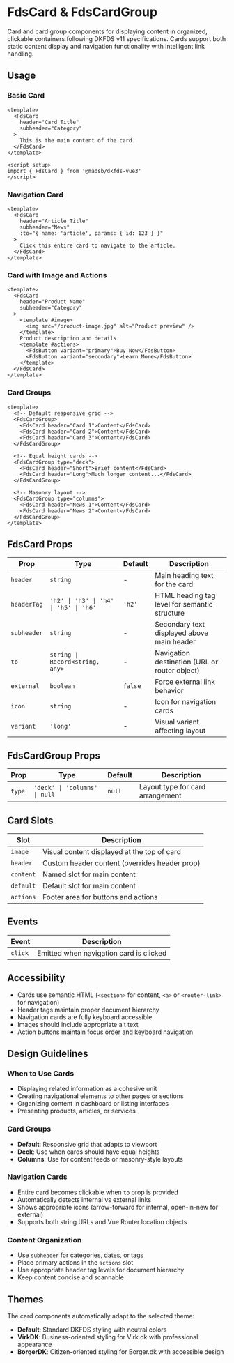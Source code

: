 # FdsCard & FdsCardGroup

Card and card group components for displaying content in organized, clickable containers following DKFDS v11 specifications. Cards support both static content display and navigation functionality with intelligent link handling.

## Usage

### Basic Card
```vue
<template>
  <FdsCard
    header="Card Title"
    subheader="Category"
  >
    This is the main content of the card.
  </FdsCard>
</template>

<script setup>
import { FdsCard } from '@madsb/dkfds-vue3'
</script>
```

### Navigation Card
```vue
<template>
  <FdsCard
    header="Article Title"
    subheader="News"
    :to="{ name: 'article', params: { id: 123 } }"
  >
    Click this entire card to navigate to the article.
  </FdsCard>
</template>
```

### Card with Image and Actions
```vue
<template>
  <FdsCard
    header="Product Name"
    subheader="Category"
  >
    <template #image>
      <img src="/product-image.jpg" alt="Product preview" />
    </template>
    Product description and details.
    <template #actions>
      <FdsButton variant="primary">Buy Now</FdsButton>
      <FdsButton variant="secondary">Learn More</FdsButton>
    </template>
  </FdsCard>
</template>
```

### Card Groups
```vue
<template>
  <!-- Default responsive grid -->
  <FdsCardGroup>
    <FdsCard header="Card 1">Content</FdsCard>
    <FdsCard header="Card 2">Content</FdsCard>
    <FdsCard header="Card 3">Content</FdsCard>
  </FdsCardGroup>

  <!-- Equal height cards -->
  <FdsCardGroup type="deck">
    <FdsCard header="Short">Brief content</FdsCard>
    <FdsCard header="Long">Much longer content...</FdsCard>
  </FdsCardGroup>

  <!-- Masonry layout -->
  <FdsCardGroup type="columns">
    <FdsCard header="News 1">Content</FdsCard>
    <FdsCard header="News 2">Content</FdsCard>
  </FdsCardGroup>
</template>
```

## FdsCard Props

| Prop        | Type                               | Default | Description                                    |
| ----------- | ---------------------------------- | ------- | ---------------------------------------------- |
| `header`    | `string`                          | -       | Main heading text for the card                |
| `headerTag` | `'h2' \| 'h3' \| 'h4' \| 'h5' \| 'h6'` | `'h2'`  | HTML heading tag level for semantic structure |
| `subheader` | `string`                          | -       | Secondary text displayed above main header    |
| `to`        | `string \| Record<string, any>`    | -       | Navigation destination (URL or router object) |
| `external`  | `boolean`                         | `false` | Force external link behavior                   |
| `icon`      | `string`                          | -       | Icon for navigation cards                      |
| `variant`   | `'long'`                          | -       | Visual variant affecting layout                |

## FdsCardGroup Props

| Prop   | Type                             | Default | Description                           |
| ------ | -------------------------------- | ------- | ------------------------------------- |
| `type` | `'deck' \| 'columns' \| null`     | `null`  | Layout type for card arrangement      |

## Card Slots

| Slot      | Description                                    |
| --------- | ---------------------------------------------- |
| `image`   | Visual content displayed at the top of card   |
| `header`  | Custom header content (overrides header prop) |
| `content` | Named slot for main content                   |
| `default` | Default slot for main content                 |
| `actions` | Footer area for buttons and actions           |

## Events

| Event   | Description                              |
| ------- | ---------------------------------------- |
| `click` | Emitted when navigation card is clicked  |

## Accessibility

- Cards use semantic HTML (`<section>` for content, `<a>` or `<router-link>` for navigation)
- Header tags maintain proper document hierarchy
- Navigation cards are fully keyboard accessible
- Images should include appropriate alt text
- Action buttons maintain focus order and keyboard navigation

## Design Guidelines

### When to Use Cards
- Displaying related information as a cohesive unit
- Creating navigational elements to other pages or sections
- Organizing content in dashboard or listing interfaces
- Presenting products, articles, or services

### Card Groups
- **Default**: Responsive grid that adapts to viewport
- **Deck**: Use when cards should have equal heights
- **Columns**: Use for content feeds or masonry-style layouts

### Navigation Cards
- Entire card becomes clickable when `to` prop is provided
- Automatically detects internal vs external links
- Shows appropriate icons (arrow-forward for internal, open-in-new for external)
- Supports both string URLs and Vue Router location objects

### Content Organization
- Use `subheader` for categories, dates, or tags
- Place primary actions in the `actions` slot
- Use appropriate header tag levels for document hierarchy
- Keep content concise and scannable

## Themes

The card components automatically adapt to the selected theme:
- **Default**: Standard DKFDS styling with neutral colors
- **VirkDK**: Business-oriented styling for Virk.dk with professional appearance
- **BorgerDK**: Citizen-oriented styling for Borger.dk with accessible design
